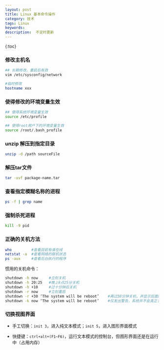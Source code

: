 ```yaml
---
layout: post
title: Linux 基本命令操作
category: 技术
tags: Linux
keywords: 
description:  不定时更新
---
```


{:toc}

### 修改主机名

```bash
## 长期修改，重启后有效
vim /etc/sysconfig/network 

#临时修改
hostname xxx 
```

### 使得修改的环境变量生效

```bash
## 使得系统环境变量生效
source /etc/profile

## 使得root用户下的环境变量生效
source /root/.bash_profile

```

### unzip 解压到指定目录

```bash
unzip -d /path sourceFile
```

### 解压tar文件

```bash
tar -xvf package-name.tar
```

### 查看指定模糊名称的进程

```bash
ps -f | grep name
```

### 强制杀死进程

```bash
kill -9 pid
```

###	正确的关机方法


```bash
who         #查看目前有谁在线
netstat -a  #查看网络的联机状态
ps -aux     #查看后台执行的程序
```


惯用的关机命令：

```bash
shutdown -h now     #立刻关机
shutdown -h 20:25   #晚上8点25分关机
shutdown -h +10     #过十分钟后关机
shutdown -r now     #立刻重启
shutdown -r +30 ‘The system will be reboot’    #再过30分钟关机，并显示后面的消息给所有在线用户
shutdown -k now ‘The system will be reboot’    #仅发出警告，系统并不会真正关机
```

### 切换视图界面

- 手工切换：`init 3`，进入纯文本模式；`init 5`，进入图形界面模式

- 快捷键：`ctrl+alt+(F1~F6)`，运行文本模式的控制台，但图形界面还是在运行中（占用内存）

